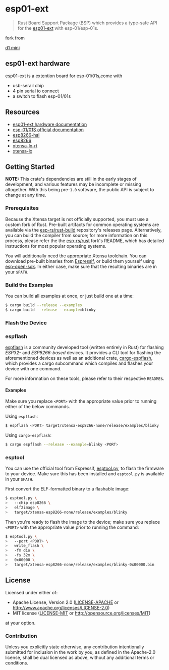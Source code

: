 # esp01-ext

> Rust Board Support Package (BSP) which provides a type-safe API for the [esp01-ext](https://github.com/bj5/esp01-ext/blob/main/docs/hardware.md) with esp-01/esp-01s.

fork from

 [d1 mini](https://github.com/jessebraham/d1-mini)

## esp01-ext hardware
esp01-ext is a extention board for esp-01/01s,come with
- usb-serail chip 
- 4 pin serial io connect
- a switch to  flash esp-01/01s





## Resources

- [esp01-ext hardware documentation](https://github.com/bj5/esp01-ext/blob/main/docs/hardware.md)
- [esp-01/01S official documentation](https://docs.ai-thinker.com/en/esp8266)
- [esp8266-hal](https://github.com/esp-rs/esp8266-hal)
- [esp8266](https://github.com/esp-rs/esp8266)
- [xtensa-lx-rt](https://github.com/esp-rs/xtensa-lx-rt)
- [xtensa-lx](https://github.com/esp-rs/xtensa-lx)

## Getting Started

**NOTE:** This crate's dependencies are still in the early stages of development, and various features may be incomplete or missing altogether. With this being pre-`1.0` software, the public API is subject to change at any time.

### Prerequisites

Because the Xtensa target is not officially supported, you must use a custom fork of Rust. Pre-built artifacts for common operating systems are available via the [esp-rs/rust-build] repository's releases page. Alternatively, you can build the compiler from source; for more information on this process, please refer the the [esp-rs/rust] fork's README, which has detailed instructions for most popular operating systems.

You will additionally need the appropriate Xtensa toolchain. You can download pre-built binaries from [Espressif], or build them yourself using [esp-open-sdk]. In either case, make sure that the resulting binaries are in your `$PATH`.

[esp-rs/rust]: https://github.com/MabezDev/rust-xtensa
[esp-rs/rust-build]: https://github.com/MabezDev/rust-build
[espressif]: https://docs.espressif.com/projects/esp8266-rtos-sdk/en/latest/get-started/index.html#setup-toolchain
[esp-open-sdk]: https://github.com/pfalcon/esp-open-sdk

### Build the Examples

You can build all examples at once, or just build one at a time:

```bash
$ cargo build --release --examples
$ cargo build --release --example=blinky
```

### Flash the Device

### espflash

[espflash] is a community developed tool (written entirely in Rust) for flashing _ESP32-_ and _ESP8266-based_ devices. It provides a CLI tool for flashing the aforementioned devices as well as an additional crate, [cargo-espflash], which provides a cargo subcommand which compiles and flashes your device with one command.

For more information on these tools, please refer to their respective `README`s.

#### Examples

Make sure you replace `<PORT>` with the appropriate value prior to running either of the below commands.

Using `espflash`:

```bash
$ espflash <PORT> target/xtensa-esp8266-none/release/examples/blinky
```

Using `cargo-espflash`:

```bash
$ cargo espflash --release --example=blinky <PORT>
```

[espflash]: https://github.com/esp-rs/espflash
[cargo-espflash]: https://github.com/esp-rs/espflash/tree/master/cargo-espflash

### esptool

You can use the official tool from Espressif, [esptool.py], to flash the firmware to your device. Make sure this has been installed and `esptool.py` is available in your `$PATH`.

First convert the ELF-formatted binary to a flashable image:

```bash
$ esptool.py \
>   --chip esp8266 \
>   elf2image \
>   target/xtensa-esp8266-none/release/examples/blinky
```

Then you're ready to flash the image to the device; make sure you replace `<PORT>` with the appropriate value prior to running the command:

```bash
$ esptool.py \
>   --port <PORT> \
>   write_flash \
>   -fm dio \
>   -fs 32m \
>   0x00000 \
>   target/xtensa-esp8266-none/release/examples/blinky-0x00000.bin
```

[esptool.py]: https://github.com/espressif/esptool

## License

Licensed under either of:

- Apache License, Version 2.0 ([LICENSE-APACHE](LICENSE-APACHE) or http://www.apache.org/licenses/LICENSE-2.0)
- MIT license ([LICENSE-MIT](LICENSE-MIT) or http://opensource.org/licenses/MIT)

at your option.

### Contribution

Unless you explicitly state otherwise, any contribution intentionally submitted for inclusion in
the work by you, as defined in the Apache-2.0 license, shall be dual licensed as above, without
any additional terms or conditions.
